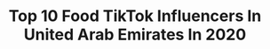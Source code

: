 ---
title: Top 10 Food TikTok Influencers In United Arab Emirates In 2020
description: >-
  Find top food TikTok influencers in United Arab Emirates in 2020. Most popular hashtags: #fyp #dubai #foryoupage #uae.
platform: TikTok
hits: 88
text_top: Analyze the best TikTok influencers on inBeat.
text_bottom: Our database holds 88 TikTok influencers like this in United Arab Emirates for you to contact.
profiles:
  - username: "samia_khaan.1"
    fullname: >-
      سامية خان❤️
    bio: >-
      #horselover #food From🇵🇰🇺🇸 📍🇦🇪
    location: "United Arab Emirates"
    followers: 95500
    engagement: 2099
    commentsToLikes: 0.043433
    id: ckbawarl1mqhz0j23jqwmt5t3
    verified: false
    hashtags: "#pakistani, #samiakhan, #mylook, #hyee"
  - username: "oftravelsandtales"
    fullname: >-
      Delaine + Jack | Travel & Food
    bio: >-
      IG: 108K ↗️ travel bloggers & foodies sharing epic places & plates ✈🍴 📍UAE
    location: "United Arab Emirates"
    followers: 12000
    engagement: 318
    commentsToLikes: 0.064485
    id: ckai927yt6l9i0i7805gh2s40
    verified: false
    hashtags: "#dessertlovers, #uaefood, #hungryaf, #krispykremedonuts"
  - username: "treshabck"
    fullname: >-
      Tresha Bucktowsing
    bio: >-
      Insta: Tresha.bucktowsing Frenchie in Dubai #food #fashion #travel #lifestyle
    location: "United Arab Emirates"
    followers: 5529
    engagement: 745
    commentsToLikes: 0.032411
    id: ckaupn4enurhi0j23pakpobqy
    verified: false
    hashtags: "#fypage, #dubailife, #pourtoii, #latino"
  - username: "nashwakhurram"
    fullname: >-
      Nashwa Khurram
    bio: >-
      Content creator Food and travel blogger @peplumandpineapples
    location: "United Arab Emirates"
    followers: 4278
    engagement: 641
    commentsToLikes: 0.060235
    id: ck8oq49qa62d90j784lepo9vh
    verified: false
    hashtags: "#xyzbca, #trending, #recipe, #foryoupage"
  - username: "foodloreuae"
    fullname: >-
      foodloreuae
    bio: >-
      📍 Abu Dhabi 🇦🇪 Foodie🍕🍔🍜🍩🍭🧁🍫🍾🍺 Instagram - @foodloreuae
    location: "United Arab Emirates"
    followers: 6677
    engagement: 598
    commentsToLikes: 0.056224
    id: ck9gmev0orxhi0j78nbkdwpkj
    verified: false
    hashtags: "#quarantinecooking, #dothelifebuoy, #abudhabi, #drawing"
  - username: "natty.cooks"
    fullname: >-
      Natty.Cooks
    bio: >-
      Lots of love to all 40K of you❣️| Food diary 🧀 AKA Remy 🐭 🇦🇪 | 🇱🇧
    location: "United Arab Emirates"
    followers: 45500
    engagement: 577
    commentsToLikes: 0.012773
    id: ckbqwrzk7h0040j23jg0pxwzu
    verified: false
    hashtags: "#uae, #easyrecipes, #tiktokchef, #fyp"
  - username: "satisfieddubai"
    fullname: >-
      Satisfied Dubai
    bio: >-
      Follow me on instagram ⬆️ @satisfieddubai Food & travel blogger Why so serious🤡
    location: "United Arab Emirates"
    followers: 87700
    engagement: 413
    commentsToLikes: 0.027272
    id: ck9eo59wvmk890j78r60oypbn
    verified: false
    hashtags: "#holiday, #dubai, #trending, #breakfast"
  - username: "de_mojo_jinn_9829"
    fullname: >-
      Risad
    bio: >-
      Auto Enthusiast | Foodie | Wanderlust | Online Trader
    location: "United Arab Emirates"
    followers: 2079
    engagement: 543
    commentsToLikes: 0.024638
    id: ckc3847lzwx1f0j23t4bkkyq6
    verified: false
    hashtags: "#friends, #sharethecare, #duet, #viral"
  - username: "deliciouskerala"
    fullname: >-
      deliciouskerala
    bio: >-
      Food page which serves love ❤️
    location: "United Arab Emirates"
    followers: 94200
    engagement: 591
    commentsToLikes: 0.003510
    id: ckc83gget3ys00j23ezos9dc4
    verified: false
    hashtags: "#uae, #foryou, #beef, #cooking"
  - username: "shehada_bros"
    fullname: >-
      The Shehada Bros 💥
    bio: >-
      Brothers.. the BEST FRIENDS you can NEVER get RID off! ❤️😜
    location: "United Arab Emirates"
    followers: 14300
    engagement: 1289
    commentsToLikes: 0.106600
    id: ckbw3otnmxbb40j23qhcz8kap
    verified: false
    hashtags: "#staycation, #dubai, #mydubai, #fypage"
---